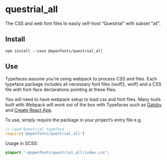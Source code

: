 
# questrial_all

The CSS and web font files to easily self-host “Questrial” with subset "all".

## Install

`npm install --save @openfonts/questrial_all`

## Use

Typefaces assume you’re using webpack to process CSS and files. Each typeface
package includes all necessary font files (woff2, woff) and a CSS file with
font-face declarations pointing at these files.

You will need to have webpack setup to load css and font files. Many tools built
with Webpack will work out of the box with Typefaces such as [Gatsby](https://github.com/gatsbyjs/gatsby)
and [Create React App](https://github.com/facebookincubator/create-react-app).

To use, simply require the package in your project’s entry file e.g.

```javascript
// Load Questrial typeface
require('@openfonts/questrial_all')
```

Usage in SCSS:
```scss
@import "~@openfonts/questrial_all/index.css";
```
